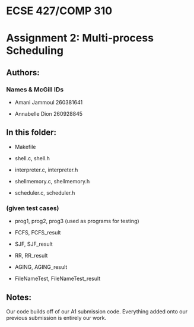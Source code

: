 # ECSE 427/COMP 310
# Assignment 2: Multi-process Scheduling
## Authors:
### Names & McGill IDs
* Amani Jammoul 260381641

* Annabelle Dion 260928845

## In this folder:
* Makefile

* shell.c, shell.h

* interpreter.c, interpreter.h

* shellmemory.c, shellmemory.h

* scheduler.c, scheduler.h

### (given test cases)
* prog1, prog2, prog3 (used as programs for testing)

* FCFS, FCFS_result

* SJF, SJF_result

* RR, RR_result

* AGING, AGING_result

* FileNameTest, FileNameTest_result 


## Notes:
Our code builds off of our A1 submission code. Everything added onto our previous submission is entirely our work.
